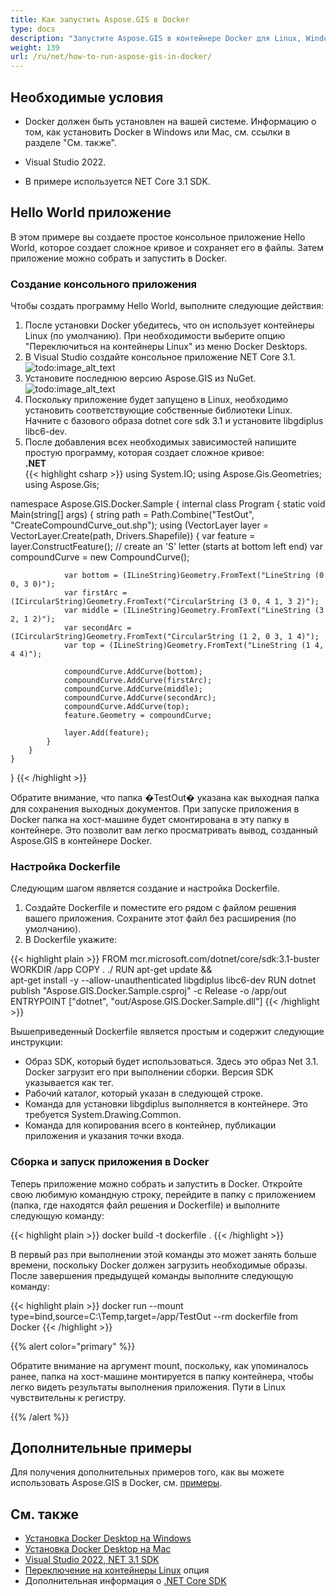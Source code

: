 ```yaml
---
title: Как запустить Aspose.GIS в Docker
type: docs
description: "Запустите Aspose.GIS в контейнере Docker для Linux, Windows Server и любой ОС."
weight: 139
url: /ru/net/how-to-run-aspose-gis-in-docker/
---
```


## Необходимые условия

- Docker должен быть установлен на вашей системе. Информацию о том, как установить Docker в Windows или Mac, см. ссылки в разделе "См. также".

- Visual Studio 2022.

- В примере используется NET Core 3.1 SDK.


## Hello World приложение

В этом примере вы создаете простое консольное приложение Hello World, которое создает сложное кривое и сохраняет его в файлы. Затем приложение можно собрать и запустить в Docker.

### Создание консольного приложения

Чтобы создать программу Hello World, выполните следующие действия:
1. После установки Docker убедитесь, что он использует контейнеры Linux (по умолчанию). При необходимости выберите опцию "Переключиться на контейнеры Linux" из меню Docker Desktops.
1. В Visual Studio создайте консольное приложение NET Core 3.1.<br>
![todo:image_alt_text](create-a-new-project.png)<br>
1. Установите последнюю версию Aspose.GIS из NuGet.<br>
![todo:image_alt_text](nuget-aspose-gis.png)<br>
1. Поскольку приложение будет запущено в Linux, необходимо установить соответствующие собственные библиотеки Linux. Начните с базового образа dotnet core sdk 3.1 и установите libgdiplus libc6-dev.
1. После добавления всех необходимых зависимостей напишите простую программу, которая создает сложное кривое:<br>
**.NET**<br>
{{< highlight csharp >}}
using System.IO;
using Aspose.Gis.Geometries;
using Aspose.Gis;

namespace Aspose.GIS.Docker.Sample
{
    internal class Program
    {
        static void Main(string[] args)
        {
            string path = Path.Combine("TestOut", "CreateCompoundCurve_out.shp");
            using (VectorLayer layer = VectorLayer.Create(path, Drivers.Shapefile))
            {
                var feature = layer.ConstructFeature();
                // create an 'S' letter (starts at bottom left end)
                var compoundCurve = new CompoundCurve();

                var bottom = (ILineString)Geometry.FromText("LineString (0 0, 3 0)");
                var firstArc = (ICircularString)Geometry.FromText("CircularString (3 0, 4 1, 3 2)");
                var middle = (ILineString)Geometry.FromText("LineString (3 2, 1 2)");
                var secondArc = (ICircularString)Geometry.FromText("CircularString (1 2, 0 3, 1 4)");
                var top = (ILineString)Geometry.FromText("LineString (1 4, 4 4)");

                compoundCurve.AddCurve(bottom);
                compoundCurve.AddCurve(firstArc);
                compoundCurve.AddCurve(middle);
                compoundCurve.AddCurve(secondArc);
                compoundCurve.AddCurve(top);
                feature.Geometry = compoundCurve;

                layer.Add(feature);
            }
        }
    }
}
{{< /highlight >}}

Обратите внимание, что папка �TestOut� указана как выходная папка для сохранения выходных документов. При запуске приложения в Docker папка на хост-машине будет смонтирована в эту папку в контейнере. Это позволит вам легко просматривать вывод, созданный Aspose.GIS в контейнере Docker.

### Настройка Dockerfile

Следующим шагом является создание и настройка Dockerfile.

1. Создайте Dockerfile и поместите его рядом с файлом решения вашего приложения. Сохраните этот файл без расширения (по умолчанию).
1. В Dockerfile укажите:

{{< highlight plain >}}
FROM mcr.microsoft.com/dotnet/core/sdk:3.1-buster 
WORKDIR /app
COPY . ./
RUN apt-get update && \
    apt-get install -y --allow-unauthenticated libgdiplus libc6-dev
RUN dotnet publish "Aspose.GIS.Docker.Sample.csproj" -c Release -o /app/out
ENTRYPOINT ["dotnet", "out/Aspose.GIS.Docker.Sample.dll"]
{{< /highlight >}}

Вышеприведенный Dockerfile является простым и содержит следующие инструкции:

- Образ SDK, который будет использоваться. Здесь это образ Net 3.1. Docker загрузит его при выполнении сборки. Версия SDK указывается как тег.
- Рабочий каталог, который указан в следующей строке.
- Команда для установки libgdiplus выполняется в контейнере. Это требуется System.Drawing.Common.
- Команда для копирования всего в контейнер, публикации приложения и указания точки входа.

### Сборка и запуск приложения в Docker

Теперь приложение можно собрать и запустить в Docker. Откройте свою любимую командную строку, перейдите в папку с приложением (папка, где находятся файл решения и Dockerfile) и выполните следующую команду:

{{< highlight plain >}}
docker build -t dockerfile .
{{< /highlight >}}

В первый раз при выполнении этой команды это может занять больше времени, поскольку Docker должен загрузить необходимые образы. После завершения предыдущей команды выполните следующую команду:

{{< highlight plain >}}
docker run --mount type=bind,source=C:\Temp,target=/app/TestOut --rm dockerfile from Docker
{{< /highlight >}}

{{% alert color="primary" %}} 

Обратите внимание на аргумент mount, поскольку, как упоминалось ранее, папка на хост-машине монтируется в папку контейнера, чтобы легко видеть результаты выполнения приложения. Пути в Linux чувствительны к регистру.

{{% /alert %}}


## Дополнительные примеры

Для получения дополнительных примеров того, как вы можете использовать Aspose.GIS в Docker, см. [примеры](https://github.com/aspose-gis/Aspose.Gis-for-.NET).


## См. также

- [Установка Docker Desktop на Windows](https://docs.docker.com/docker-for-windows/install/)
- [Установка Docker Desktop на Mac](https://docs.docker.com/docker-for-mac/install/)
- [Visual Studio 2022, NET 3.1 SDK](https://docs.microsoft.com/en-us/dotnet/core/install/windows?tabs=netcore31#dependencies)
- [Переключение на контейнеры Linux](https://docs.docker.com/docker-for-windows/#switch-between-windows-and-linux-containers) опция
- Дополнительная информация о [.NET Core SDK](https://hub.docker.com/_/microsoft-dotnet-sdk)
